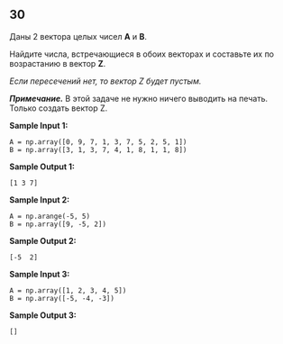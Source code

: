 ## 30

Даны 2 вектора целых чисел **A** и **B**.

Найдите числа, встречающиеся в обоих векторах и составьте их по возрастанию в вектор **Z**.

_Если пересечений нет, то вектор Z будет пустым._

***Примечание.*** В этой задаче не нужно ничего выводить на печать. Только создать вектор Z.

**Sample Input 1:**

```commandline
A = np.array([0, 9, 7, 1, 3, 7, 5, 2, 5, 1])
B = np.array([3, 1, 3, 7, 4, 1, 8, 1, 1, 8])
```

**Sample Output 1:**

```commandline
[1 3 7]
```

**Sample Input 2:**

```commandline
A = np.arange(-5, 5)
B = np.array([9, -5, 2])
```

**Sample Output 2:**

```commandline
[-5  2]
```

**Sample Input 3:**

```commandline
A = np.array([1, 2, 3, 4, 5])
B = np.array([-5, -4, -3])
```

**Sample Output 3:**

```commandline
[]
```
